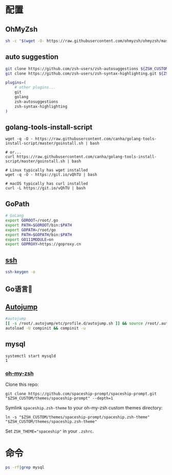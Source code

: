 # 配置

## OhMyZsh

```sh
sh -c "$(wget -O- https://raw.githubusercontent.com/ohmyzsh/ohmyzsh/master/tools/install.sh)"
```

## auto suggestion

```sh
git clone https://github.com/zsh-users/zsh-autosuggestions ${ZSH_CUSTOM:-~/.oh-my-zsh/custom}/plugins/zsh-autosuggestions
git clone https://github.com/zsh-users/zsh-syntax-highlighting.git ${ZSH_CUSTOM:-~/.oh-my-zsh/custom}/plugins/zsh-syntax-highlighting

```

```sh
plugins=( 
    # other plugins...
    git
    golang
    zsh-autosuggestions
    zsh-syntax-highlighting
)
```

## golang-tools-install-script

```
wget -q -O - https://raw.githubusercontent.com/canha/golang-tools-install-script/master/goinstall.sh | bash

# or...
curl https://raw.githubusercontent.com/canha/golang-tools-install-script/master/goinstall.sh | bash

```



```shell
# Linux typically has wget installed
wget -q -O - https://git.io/vQhTU | bash

# macOS typically has curl installed
curl -L https://git.io/vQhTU | bash

```

## GoPath

```sh
# GoLang
export GOROOT=/root/.go
export PATH=$GOROOT/bin:$PATH
export GOPATH=/root/go
export PATH=$GOPATH/bin:$PATH
export GO111MODULE=on
export GOPROXY=https://goproxy.cn
```

## [ssh](https://git-scm.com/book/zh/v2/%E6%9C%8D%E5%8A%A1%E5%99%A8%E4%B8%8A%E7%9A%84-Git-%E7%94%9F%E6%88%90-SSH-%E5%85%AC%E9%92%A5)

```sh
ssh-keygen -o
```

## Go语言📕

## [Autojump](https://github.com/wting/autojump)

```sh
#autojump
[[ -s /root/.autojump/etc/profile.d/autojump.sh ]] && source /root/.autojump/etc/profile.d/autojump.sh
autoload -U compinit && compinit -u
```

## mysql

```
systemctl start mysqld
1
```

### [oh-my-zsh](http://ohmyz.sh/)

Clone this repo:

```
git clone https://github.com/spaceship-prompt/spaceship-prompt.git "$ZSH_CUSTOM/themes/spaceship-prompt" --depth=1
```

Symlink `spaceship.zsh-theme` to your oh-my-zsh custom themes directory:

```
ln -s "$ZSH_CUSTOM/themes/spaceship-prompt/spaceship.zsh-theme" "$ZSH_CUSTOM/themes/spaceship.zsh-theme"
```

Set `ZSH_THEME="spaceship"` in your `.zshrc`.



# 命令

```sh
ps -rf|grep mysql
```

